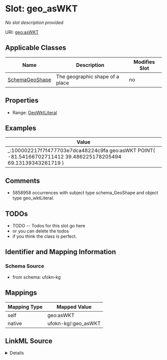 

# Slot: geo_asWKT


_No slot description provided_





URI: [geo:asWKT](http://www.opengis.net/ont/geosparql#asWKT)



<!-- no inheritance hierarchy -->





## Applicable Classes

| Name | Description | Modifies Slot |
| --- | --- | --- |
| [SchemaGeoShape](../classes/SchemaGeoShape.md) | The geographic shape of a place |  no  |







## Properties

* Range: [GeoWktLiteral](../classes/GeoWktLiteral.md)






## Examples

| Value |
| --- |
| _:100002217f7f477703e7dca48224c9fa geo:asWKT POINT( -81.54166702711412 39.486225178205494 69.13139343261719 ) |

## Comments

* 5858958 occurrences with subject type schema_GeoShape and object type geo_wktLiteral.

## TODOs

* TODO -- Todos for this slot go here
* or you can delete the todos
* if you think the class is perfect.

## Identifier and Mapping Information







### Schema Source


* from schema: ufokn-kg




## Mappings

| Mapping Type | Mapped Value |
| ---  | ---  |
| self | geo:asWKT |
| native | ufokn-kg/:geo_asWKT |




## LinkML Source

<details>
```yaml
name: geo_asWKT
description: No slot description provided
todos:
- TODO -- Todos for this slot go here
- or you can delete the todos
- if you think the class is perfect.
comments:
- 5858958 occurrences with subject type schema_GeoShape and object type geo_wktLiteral.
examples:
- value: _:100002217f7f477703e7dca48224c9fa geo:asWKT POINT( -81.54166702711412 39.486225178205494
    69.13139343261719 )
from_schema: ufokn-kg
rank: 1000
slot_uri: geo:asWKT
alias: geo_asWKT
domain_of:
- schema_GeoShape
range: geo_wktLiteral

```
</details>